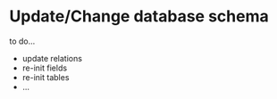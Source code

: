 # Update/Change database schema

to do...

* update relations
* re-init fields
* re-init tables
* ...
